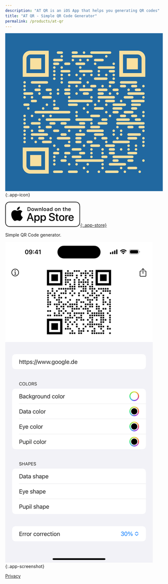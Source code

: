 ```yaml
---
description: "AT QR is an iOS App that helps you generating QR codes"
title: "AT QR - Simple QR Code Generator"
permalink: /products/at-qr
---
```


![AT QR](/assets/images/at-qr.png){:.app-icon}

[![App Store](/assets/images/appstore.png){:.app-store}](https://apps.apple.com/de/app/at-qr/id1662094668?l=en)

Simple QR Code generator.

![AT QR Screenshot](/assets/images/at-qr-screen1.png){:.app-screenshot}

[Privacy](products/at-qr/privacy/en)
